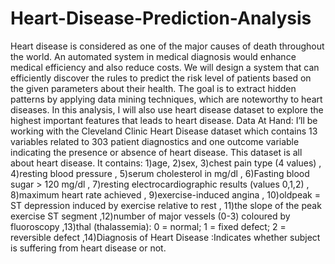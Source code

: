 # Heart-Disease-Prediction-Analysis
Heart disease is considered as one of the major causes of death throughout the world. An automated system in medical diagnosis would enhance medical efficiency and also reduce costs. We will design a system that can efficiently discover the rules to predict the risk level of patients based on the given parameters about their health. The goal is to extract hidden patterns by applying data mining techniques, which are noteworthy to heart diseases. In this analysis, I will also use heart disease dataset to explore the highest important features that leads to heart disease. 
Data At Hand:
I’ll be working with the Cleveland Clinic Heart Disease dataset which contains 13 variables related to 303 patient diagnostics and one outcome variable indicating the presence or absence of heart disease.
This dataset is all about heart disease. It contains:
1)age,  2)sex,  3)chest pain type (4 values) , 4)resting blood pressure , 5)serum cholesterol in mg/dl ,  6)Fasting blood sugar > 120 mg/dl , 7)resting electrocardiographic results (values 0,1,2) ,  8)maximum heart rate achieved ,  9)exercise-induced angina , 10)oldpeak = ST depression induced by exercise relative to rest ,  11)the slope of the peak exercise ST segment  ,12)number of major vessels (0-3) coloured by fluoroscopy  ,13)thal (thalassemia): 0 = normal; 1 = fixed defect; 2 = reversible defect  ,14)Diagnosis of Heart Disease :Indicates whether subject is suffering from heart disease or not.

